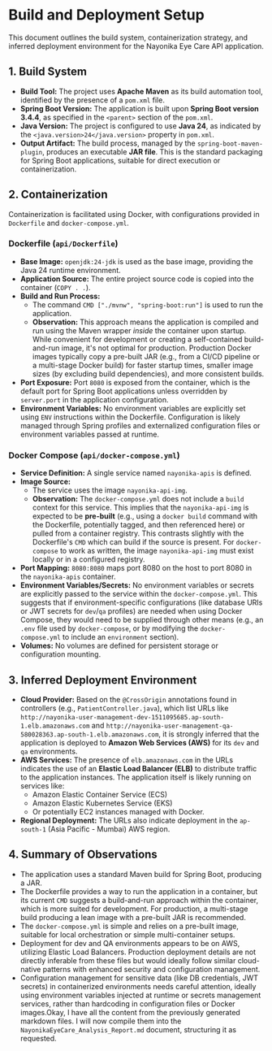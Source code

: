 # Build and Deployment Setup

This document outlines the build system, containerization strategy, and inferred deployment environment for the Nayonika Eye Care API application.

## 1. Build System

-   **Build Tool:** The project uses **Apache Maven** as its build automation tool, identified by the presence of a `pom.xml` file.
-   **Spring Boot Version:** The application is built upon **Spring Boot version 3.4.4**, as specified in the `<parent>` section of the `pom.xml`.
-   **Java Version:** The project is configured to use **Java 24**, as indicated by the `<java.version>24</java.version>` property in `pom.xml`.
-   **Output Artifact:** The build process, managed by the `spring-boot-maven-plugin`, produces an executable **JAR file**. This is the standard packaging for Spring Boot applications, suitable for direct execution or containerization.

## 2. Containerization

Containerization is facilitated using Docker, with configurations provided in `Dockerfile` and `docker-compose.yml`.

### Dockerfile (`api/Dockerfile`)

-   **Base Image:** `openjdk:24-jdk` is used as the base image, providing the Java 24 runtime environment.
-   **Application Source:** The entire project source code is copied into the container (`COPY . .`).
-   **Build and Run Process:**
    *   The command `CMD ["./mvnw", "spring-boot:run"]` is used to run the application.
    *   **Observation:** This approach means the application is compiled and run using the Maven wrapper *inside* the container upon startup. While convenient for development or creating a self-contained build-and-run image, it's not optimal for production. Production Docker images typically copy a pre-built JAR (e.g., from a CI/CD pipeline or a multi-stage Docker build) for faster startup times, smaller image sizes (by excluding build dependencies), and more consistent builds.
-   **Port Exposure:** Port `8080` is exposed from the container, which is the default port for Spring Boot applications unless overridden by `server.port` in the application configuration.
-   **Environment Variables:** No environment variables are explicitly set using `ENV` instructions within the Dockerfile. Configuration is likely managed through Spring profiles and externalized configuration files or environment variables passed at runtime.

### Docker Compose (`api/docker-compose.yml`)

-   **Service Definition:** A single service named `nayonika-apis` is defined.
-   **Image Source:**
    *   The service uses the image `nayonika-api-img`.
    *   **Observation:** The `docker-compose.yml` does not include a `build` context for this service. This implies that the `nayonika-api-img` is expected to be **pre-built** (e.g., using a `docker build` command with the Dockerfile, potentially tagged, and then referenced here) or pulled from a container registry. This contrasts slightly with the Dockerfile's `CMD` which can build if the source is present. For `docker-compose` to work as written, the image `nayonika-api-img` must exist locally or in a configured registry.
-   **Port Mapping:** `8080:8080` maps port 8080 on the host to port 8080 in the `nayonika-apis` container.
-   **Environment Variables/Secrets:** No environment variables or secrets are explicitly passed to the service within the `docker-compose.yml`. This suggests that if environment-specific configurations (like database URIs or JWT secrets for `dev`/`qa` profiles) are needed when using Docker Compose, they would need to be supplied through other means (e.g., an `.env` file used by `docker-compose`, or by modifying the `docker-compose.yml` to include an `environment` section).
-   **Volumes:** No volumes are defined for persistent storage or configuration mounting.

## 3. Inferred Deployment Environment

-   **Cloud Provider:** Based on the `@CrossOrigin` annotations found in controllers (e.g., `PatientController.java`), which list URLs like `http://nayonika-user-management-dev-1511095685.ap-south-1.elb.amazonaws.com` and `http://nayonika-user-management-qa-580028363.ap-south-1.elb.amazonaws.com`, it is strongly inferred that the application is deployed to **Amazon Web Services (AWS)** for its `dev` and `qa` environments.
-   **AWS Services:** The presence of `elb.amazonaws.com` in the URLs indicates the use of an **Elastic Load Balancer (ELB)** to distribute traffic to the application instances. The application itself is likely running on services like:
    *   Amazon Elastic Container Service (ECS)
    *   Amazon Elastic Kubernetes Service (EKS)
    *   Or potentially EC2 instances managed with Docker.
-   **Regional Deployment:** The URLs also indicate deployment in the `ap-south-1` (Asia Pacific - Mumbai) AWS region.

## 4. Summary of Observations

-   The application uses a standard Maven build for Spring Boot, producing a JAR.
-   The Dockerfile provides a way to run the application in a container, but its current `CMD` suggests a build-and-run approach within the container, which is more suited for development. For production, a multi-stage build producing a lean image with a pre-built JAR is recommended.
-   The `docker-compose.yml` is simple and relies on a pre-built image, suitable for local orchestration or simple multi-container setups.
-   Deployment for dev and QA environments appears to be on AWS, utilizing Elastic Load Balancers. Production deployment details are not directly inferable from these files but would ideally follow similar cloud-native patterns with enhanced security and configuration management.
-   Configuration management for sensitive data (like DB credentials, JWT secrets) in containerized environments needs careful attention, ideally using environment variables injected at runtime or secrets management services, rather than hardcoding in configuration files or Docker images.Okay, I have all the content from the previously generated markdown files. I will now compile them into the `NayonikaEyeCare_Analysis_Report.md` document, structuring it as requested.
